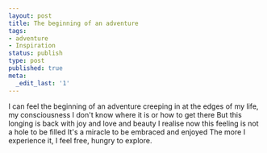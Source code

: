 ```yaml
---
layout: post
title: The beginning of an adventure
tags:
- adventure
- Inspiration
status: publish
type: post
published: true
meta:
  _edit_last: '1'
---
```

I can feel the beginning of an adventure
creeping in at the edges of my life, my consciousness
I don't know where it is or how to get there
But this longing is back
with joy and love and beauty
I realise now this feeling
is not a hole to be filled
It's a miracle to be embraced and enjoyed
The more I experience it, I feel free, hungry to explore.
